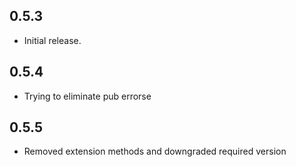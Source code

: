 ## 0.5.3

* Initial release.

## 0.5.4

* Trying to eliminate pub errorse

## 0.5.5

* Removed extension methods and downgraded required version